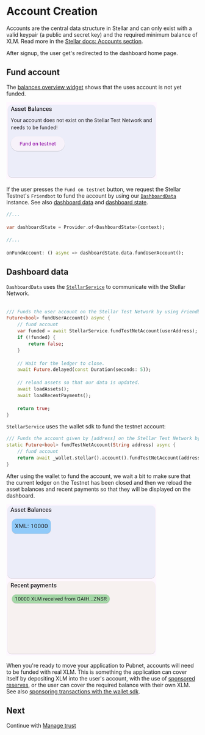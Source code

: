 # Account Creation

Accounts are the central data structure in Stellar and can only exist with a valid keypair (a public and secret key) and the required minimum balance of XLM.
Read more in the [Stellar docs: Accounts section](https://developers.stellar.org/docs/learn/fundamentals/stellar-data-structures/accounts).

After signup, the user get's redirected to the dashboard home page.

## Fund account

The [balances overview widget](https://github.com/Soneso/flutter_basic_pay/blob/main/lib/widgets/dashboard/overview/balances_overview.dart) shows that the uses account is not yet funded.

![account not funded](./img/account_creation/account_not_funded.png)

If the user presses the `Fund on testnet` button, we request the Stellar Testnet's `Friendbot` to fund the account by using our [`DashboardData`](https://github.com/Soneso/flutter_basic_pay/blob/main/lib/services/data.dart) instance. See also [dashboard data](dashboard_data.md) and [dashboard state](dashboard_state.md).

```dart
//...

var dashboardState = Provider.of<DashboardState>(context);

//...

onFundAccount: () async => dashboardState.data.fundUserAccount();
```

## Dashboard data

`DashboardData` uses the [`StellarService`](https://github.com/Soneso/flutter_basic_pay/blob/main/lib/services/stellar.dart) to communicate with the Stellar Network. 

```dart

/// Funds the user account on the Stellar Test Network by using Friendbot.
Future<bool> fundUserAccount() async {
    // fund account
    var funded = await StellarService.fundTestNetAccount(userAddress);
    if (!funded) {
        return false;
    }

    // Wait for the ledger to close.
    await Future.delayed(const Duration(seconds: 5));

    // reload assets so that our data is updated.
    await loadAssets();
    await loadRecentPayments();

    return true;
}
```

`StellarService` uses the wallet sdk to fund the testnet account:


```dart
/// Funds the account given by [address] on the Stellar Test Network by using Friendbot.
static Future<bool> fundTestNetAccount(String address) async {
    // fund account
    return await _wallet.stellar().account().fundTestNetAccount(address);
}
```

After using the wallet to fund the account, we wait a bit to make sure that the current ledger on the Testnet has been closed and then  we reload the asset balances and recent payments so that they will be displayed on the dashboard.

![account funded](./img/account_creation/account_funded.png)

When you're ready to move your application to Pubnet, accounts will need to be funded with real XLM. This is something the application can cover itself by depositing XLM into the user's account, with the use of [sponsored reserves](https://developers.stellar.org/docs/learn/encyclopedia/transactions-specialized/sponsored-reserves), or the user can cover the required balance with their own XLM. See also [sponsoring transactions with the wallet sdk](https://developers.stellar.org/docs/building-apps/wallet/stellar#sponsoring-transactions).


## Next

Continue with [Manage trust](manage_trust.md)
